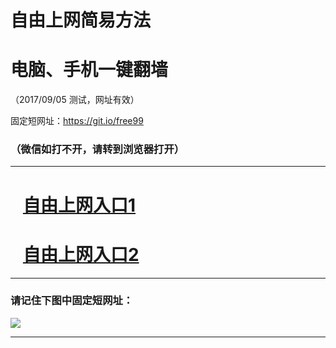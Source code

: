 ﻿# 自由上网简易方法

# 电脑、手机一键翻墙

（2017/09/05 测试，网址有效）

固定短网址：https://git.io/free99

### （微信如打不开，请转到浏览器打开）


***





# &nbsp;&nbsp; <a href="http://ft84551429.fwq-tz1001.xyz/fwqtz01.html?t=09050012736 " target="_blank">自由上网入口1</a>
# &nbsp;&nbsp; <a href="http://ft1800627142.fwq-tz1002.xyz/fwqtz02.html?t=090500112878 " target="_blank">自由上网入口2</a>
***

### 请记住下图中固定短网址：

<img src="https://s3-us-west-2.amazonaws.com/fwq-1001/yjfq-20170905okok.png" /> 


***

